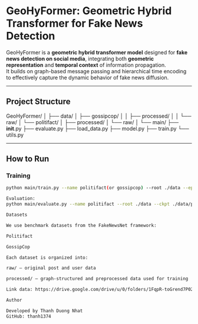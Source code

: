 # GeoHyFormer: Geometric Hybrid Transformer for Fake News Detection

GeoHyFormer is a **geometric hybrid transformer model** designed for **fake news detection on social media**, integrating both **geometric representation** and **temporal context** of information propagation.  
It builds on graph-based message passing and hierarchical time encoding to effectively capture the dynamic behavior of fake news diffusion.

---

## Project Structure
GeoHyFormer/
│
├── data/
│   ├── gossipcop/
│   │   ├── processed/
│   │   └── raw/
│   └── politifact/
│       ├── processed/
│       └── raw/
│
└── main/
    ├── __init__.py
    ├── evaluate.py
    ├── load_data.py
    ├── model.py
    ├── train.py
    └── utils.py

---

## How to Run

### **Training**
```bash
python main/train.py --name politifact(or gossipcop) --root ./data --epochs 50 --batch_size 32

Evaluation:
python main/evaluate.py --name politifact --root ./data --ckpt ./data/politifact(or gossipcop)/processed/patgt_best.pt

Datasets

We use benchmark datasets from the FakeNewsNet framework:

Politifact

GossipCop

Each dataset is organized into:

raw/ — original post and user data

processed/ — graph-structured and preprocessed data used for training

Link data: https://drive.google.com/drive/u/0/folders/1FqpR-toGrend7P0280OixS2oNV2oqbjK

Author

Developed by Thanh Duong Nhat
GitHub: thanh1374




